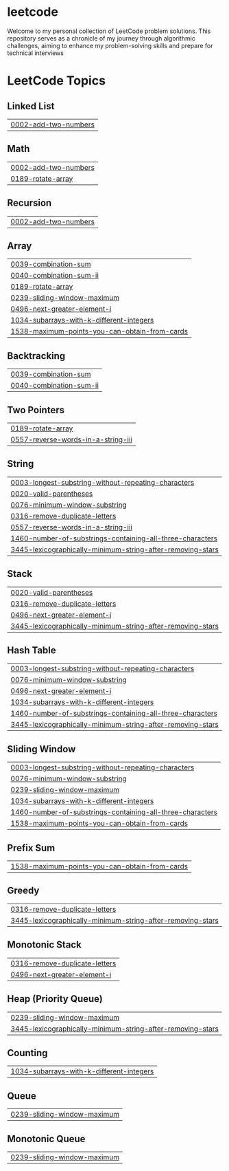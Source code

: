 # leetcode
Welcome to my personal collection of LeetCode problem solutions. This repository serves as a chronicle of my journey through algorithmic challenges, aiming to enhance my problem-solving skills and prepare for technical interviews

<!---LeetCode Topics Start-->
# LeetCode Topics
## Linked List
|  |
| ------- |
| [0002-add-two-numbers](https://github.com/Kumarswamimulluri/leetcode/tree/master/0002-add-two-numbers) |
## Math
|  |
| ------- |
| [0002-add-two-numbers](https://github.com/Kumarswamimulluri/leetcode/tree/master/0002-add-two-numbers) |
| [0189-rotate-array](https://github.com/Kumarswamimulluri/leetcode/tree/master/0189-rotate-array) |
## Recursion
|  |
| ------- |
| [0002-add-two-numbers](https://github.com/Kumarswamimulluri/leetcode/tree/master/0002-add-two-numbers) |
## Array
|  |
| ------- |
| [0039-combination-sum](https://github.com/Kumarswamimulluri/leetcode/tree/master/0039-combination-sum) |
| [0040-combination-sum-ii](https://github.com/Kumarswamimulluri/leetcode/tree/master/0040-combination-sum-ii) |
| [0189-rotate-array](https://github.com/Kumarswamimulluri/leetcode/tree/master/0189-rotate-array) |
| [0239-sliding-window-maximum](https://github.com/Kumarswamimulluri/leetcode/tree/master/0239-sliding-window-maximum) |
| [0496-next-greater-element-i](https://github.com/Kumarswamimulluri/leetcode/tree/master/0496-next-greater-element-i) |
| [1034-subarrays-with-k-different-integers](https://github.com/Kumarswamimulluri/leetcode/tree/master/1034-subarrays-with-k-different-integers) |
| [1538-maximum-points-you-can-obtain-from-cards](https://github.com/Kumarswamimulluri/leetcode/tree/master/1538-maximum-points-you-can-obtain-from-cards) |
## Backtracking
|  |
| ------- |
| [0039-combination-sum](https://github.com/Kumarswamimulluri/leetcode/tree/master/0039-combination-sum) |
| [0040-combination-sum-ii](https://github.com/Kumarswamimulluri/leetcode/tree/master/0040-combination-sum-ii) |
## Two Pointers
|  |
| ------- |
| [0189-rotate-array](https://github.com/Kumarswamimulluri/leetcode/tree/master/0189-rotate-array) |
| [0557-reverse-words-in-a-string-iii](https://github.com/Kumarswamimulluri/leetcode/tree/master/0557-reverse-words-in-a-string-iii) |
## String
|  |
| ------- |
| [0003-longest-substring-without-repeating-characters](https://github.com/Kumarswamimulluri/leetcode/tree/master/0003-longest-substring-without-repeating-characters) |
| [0020-valid-parentheses](https://github.com/Kumarswamimulluri/leetcode/tree/master/0020-valid-parentheses) |
| [0076-minimum-window-substring](https://github.com/Kumarswamimulluri/leetcode/tree/master/0076-minimum-window-substring) |
| [0316-remove-duplicate-letters](https://github.com/Kumarswamimulluri/leetcode/tree/master/0316-remove-duplicate-letters) |
| [0557-reverse-words-in-a-string-iii](https://github.com/Kumarswamimulluri/leetcode/tree/master/0557-reverse-words-in-a-string-iii) |
| [1460-number-of-substrings-containing-all-three-characters](https://github.com/Kumarswamimulluri/leetcode/tree/master/1460-number-of-substrings-containing-all-three-characters) |
| [3445-lexicographically-minimum-string-after-removing-stars](https://github.com/Kumarswamimulluri/leetcode/tree/master/3445-lexicographically-minimum-string-after-removing-stars) |
## Stack
|  |
| ------- |
| [0020-valid-parentheses](https://github.com/Kumarswamimulluri/leetcode/tree/master/0020-valid-parentheses) |
| [0316-remove-duplicate-letters](https://github.com/Kumarswamimulluri/leetcode/tree/master/0316-remove-duplicate-letters) |
| [0496-next-greater-element-i](https://github.com/Kumarswamimulluri/leetcode/tree/master/0496-next-greater-element-i) |
| [3445-lexicographically-minimum-string-after-removing-stars](https://github.com/Kumarswamimulluri/leetcode/tree/master/3445-lexicographically-minimum-string-after-removing-stars) |
## Hash Table
|  |
| ------- |
| [0003-longest-substring-without-repeating-characters](https://github.com/Kumarswamimulluri/leetcode/tree/master/0003-longest-substring-without-repeating-characters) |
| [0076-minimum-window-substring](https://github.com/Kumarswamimulluri/leetcode/tree/master/0076-minimum-window-substring) |
| [0496-next-greater-element-i](https://github.com/Kumarswamimulluri/leetcode/tree/master/0496-next-greater-element-i) |
| [1034-subarrays-with-k-different-integers](https://github.com/Kumarswamimulluri/leetcode/tree/master/1034-subarrays-with-k-different-integers) |
| [1460-number-of-substrings-containing-all-three-characters](https://github.com/Kumarswamimulluri/leetcode/tree/master/1460-number-of-substrings-containing-all-three-characters) |
| [3445-lexicographically-minimum-string-after-removing-stars](https://github.com/Kumarswamimulluri/leetcode/tree/master/3445-lexicographically-minimum-string-after-removing-stars) |
## Sliding Window
|  |
| ------- |
| [0003-longest-substring-without-repeating-characters](https://github.com/Kumarswamimulluri/leetcode/tree/master/0003-longest-substring-without-repeating-characters) |
| [0076-minimum-window-substring](https://github.com/Kumarswamimulluri/leetcode/tree/master/0076-minimum-window-substring) |
| [0239-sliding-window-maximum](https://github.com/Kumarswamimulluri/leetcode/tree/master/0239-sliding-window-maximum) |
| [1034-subarrays-with-k-different-integers](https://github.com/Kumarswamimulluri/leetcode/tree/master/1034-subarrays-with-k-different-integers) |
| [1460-number-of-substrings-containing-all-three-characters](https://github.com/Kumarswamimulluri/leetcode/tree/master/1460-number-of-substrings-containing-all-three-characters) |
| [1538-maximum-points-you-can-obtain-from-cards](https://github.com/Kumarswamimulluri/leetcode/tree/master/1538-maximum-points-you-can-obtain-from-cards) |
## Prefix Sum
|  |
| ------- |
| [1538-maximum-points-you-can-obtain-from-cards](https://github.com/Kumarswamimulluri/leetcode/tree/master/1538-maximum-points-you-can-obtain-from-cards) |
## Greedy
|  |
| ------- |
| [0316-remove-duplicate-letters](https://github.com/Kumarswamimulluri/leetcode/tree/master/0316-remove-duplicate-letters) |
| [3445-lexicographically-minimum-string-after-removing-stars](https://github.com/Kumarswamimulluri/leetcode/tree/master/3445-lexicographically-minimum-string-after-removing-stars) |
## Monotonic Stack
|  |
| ------- |
| [0316-remove-duplicate-letters](https://github.com/Kumarswamimulluri/leetcode/tree/master/0316-remove-duplicate-letters) |
| [0496-next-greater-element-i](https://github.com/Kumarswamimulluri/leetcode/tree/master/0496-next-greater-element-i) |
## Heap (Priority Queue)
|  |
| ------- |
| [0239-sliding-window-maximum](https://github.com/Kumarswamimulluri/leetcode/tree/master/0239-sliding-window-maximum) |
| [3445-lexicographically-minimum-string-after-removing-stars](https://github.com/Kumarswamimulluri/leetcode/tree/master/3445-lexicographically-minimum-string-after-removing-stars) |
## Counting
|  |
| ------- |
| [1034-subarrays-with-k-different-integers](https://github.com/Kumarswamimulluri/leetcode/tree/master/1034-subarrays-with-k-different-integers) |
## Queue
|  |
| ------- |
| [0239-sliding-window-maximum](https://github.com/Kumarswamimulluri/leetcode/tree/master/0239-sliding-window-maximum) |
## Monotonic Queue
|  |
| ------- |
| [0239-sliding-window-maximum](https://github.com/Kumarswamimulluri/leetcode/tree/master/0239-sliding-window-maximum) |
<!---LeetCode Topics End-->